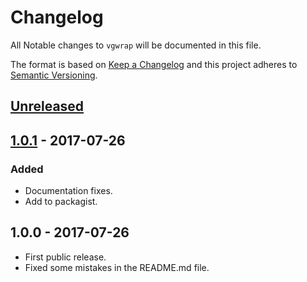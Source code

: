 # Changelog

All Notable changes to `vgwrap` will be documented in this file.

The format is based on [Keep a Changelog](http://keepachangelog.com/en/1.0.0/)
and this project adheres to [Semantic Versioning](http://semver.org/spec/v2.0.0.html).

## [Unreleased]

## [1.0.1] - 2017-07-26
### Added
- Documentation fixes.
- Add to packagist.

## 1.0.0 - 2017-07-26
- First public release.
- Fixed some mistakes in the README.md file.

[Unreleased]: https://github.com/agangofkittens/vgwrap/compare/v1.0.0...HEAD
[1.0.1]: https://github.com/agangofkittens/vgwrap/compare/v1.0.0...v1.0.1